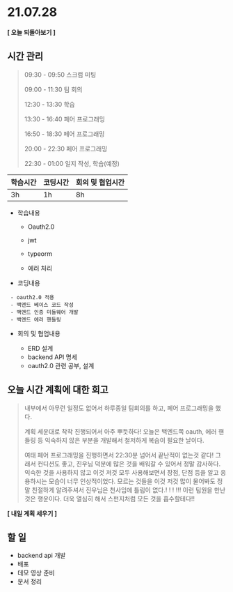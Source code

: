 # 21.07.28

**[ 오늘 되돌아보기 ]**

## 시간 관리

> 09:30 - 09:50 스크럼 미팅
>
> 09:00 - 11:30 팀 회의
>
> 12:30 - 13:30 학습
>
> 13:30 - 16:40 페어 프로그래밍
>
> 16:50 - 18:30 페어 프로그래밍
>
> 20:00 - 22:30 페어 프로그래밍
>
> 22:30 - 01:00 일지 작성, 학습(예정)

| 학습시간 | 코딩시간 | 회의 및 협업시간 |
| -------- | -------- | ---------------- |
| 3h       | 1h       | 8h               |

- 학습내용

  - Oauth2.0

  - jwt

  - typeorm

  - 에러 처리

    

- 코딩내용

```
 - oauth2.0 적용
 - 백엔드 베이스 코드 작성
 - 백엔드 인증 미들웨어 개발
 - 백엔드 에러 핸들링
```



- 회의 및 협업내용

  - ERD 설계
  - backend API 명세
  - oauth2.0 관련 공부, 설계

  

## 오늘 시간 계획에 대한 회고

> 내부에서 아무런 일정도 없어서 하루종일 팀회의를 하고, 페어 프로그래밍을 했다.
>
> 계획 세운대로 착착 진행되어서 아주 뿌듯하다! 오늘은 백엔드쪽 oauth, 에러 핸들링 등 익숙하지 않은 부분을 개발해서 철저하게 복습이 필요한 날이다.
>
> 여태 페어 프로그래밍을 진행하면서 22:30분 넘어서 끝난적이 없는것 같다! 그래서 컨디션도 좋고, 진우님 덕분에 많은 것을 배워갈 수 있어서 정말 감사하다. 익숙한 것을 사용하지 않고 이것 저것 모두 사용해보면서 장점, 단점 등을 알고 응용하시는 모습이 너무 인상적이었다. 모르는 것들을 이것 저것 많이 물어봐도 정말 친절하게 알려주셔서 진우님은 천사임에 틀림이 없다.! ! !  !!! 이런 팀원을 만난 것은 행운이다. 더욱 열심히 해서 스펀지처럼 모든 것을 흡수할테다!!



**[ 내일 계획 세우기 ]**

## 할 일

* backend api 개발
* 배포
* 데모 영상 준비
* 문서 정리